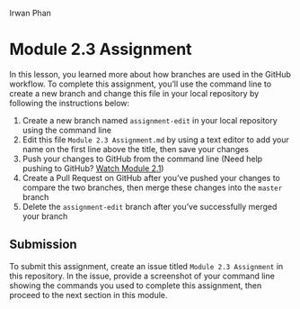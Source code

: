 Irwan Phan
# Module 2.3 Assignment

In this lesson, you learned more about how branches are used in the GitHub workflow. To complete this assignment, you’ll use the command line to create a new branch and change this file in your local repository by following the instructions below:

1. Create a new branch named `assignment-edit` in your local repository using the command line
2. Edit this file `Module 2.3 Assignment.md` by using a text editor to add your name on the first line above the title, then save your changes
3. Push your changes to GitHub from the command line (Need help pushing to GitHub? [Watch Module 2.1](https://youtu.be/R2bLo-KiYlU))
4. Create a Pull Request on GitHub after you’ve pushed your changes to compare the two branches, then merge these changes into the `master` branch
5. Delete the `assignment-edit` branch after you’ve successfully merged your branch

## Submission
To submit this assignment, create an issue titled `Module 2.3 Assignment` in this repository. In the issue, provide a screenshot of your command line showing the commands you used to complete this assignment, then proceed to the next section in this module.

